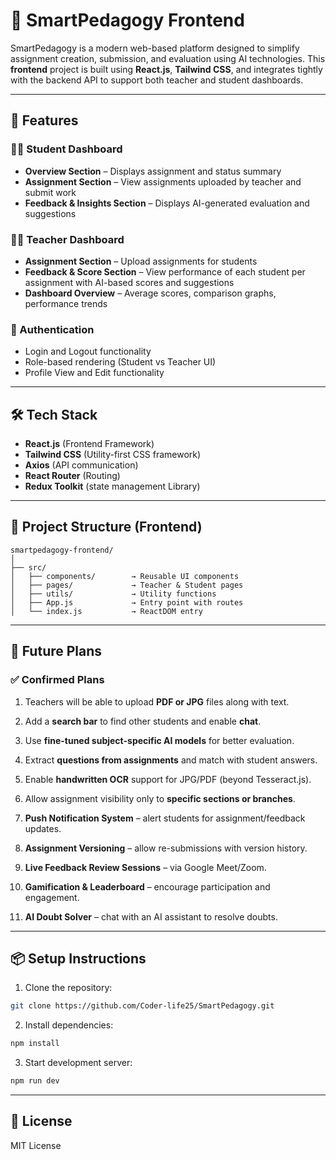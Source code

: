 # 📘 SmartPedagogy Frontend

SmartPedagogy is a modern web-based platform designed to simplify assignment creation, submission, and evaluation using AI technologies. This **frontend** project is built using **React.js**, **Tailwind CSS**, and integrates tightly with the backend API to support both teacher and student dashboards.

---

## 🚀 Features

### 🧑‍🎓 Student Dashboard

- **Overview Section** – Displays assignment and status summary
- **Assignment Section** – View assignments uploaded by teacher and submit work
- **Feedback & Insights Section** – Displays AI-generated evaluation and suggestions

### 👨‍🏫 Teacher Dashboard

- **Assignment Section** – Upload assignments for students
- **Feedback & Score Section** – View performance of each student per assignment with AI-based scores and suggestions
- **Dashboard Overview** – Average scores, comparison graphs, performance trends

### 🔐 Authentication

- Login and Logout functionality
- Role-based rendering (Student vs Teacher UI)
- Profile View and Edit functionality

---

## 🛠️ Tech Stack

- **React.js** (Frontend Framework)
- **Tailwind CSS** (Utility-first CSS framework)
- **Axios** (API communication)
- **React Router** (Routing)
- **Redux Toolkit** (state management Library)

---

## 📂 Project Structure (Frontend)

```
smartpedagogy-frontend/
│
├── src/
│   ├── components/        → Reusable UI components
│   ├── pages/             → Teacher & Student pages
│   ├── utils/             → Utility functions
│   ├── App.js             → Entry point with routes
│   └── index.js           → ReactDOM entry
```

---

## 🔮 Future Plans

### ✅ Confirmed Plans

1. Teachers will be able to upload **PDF or JPG** files along with text.
2. Add a **search bar** to find other students and enable **chat**.
3. Use **fine-tuned subject-specific AI models** for better evaluation.
4. Extract **questions from assignments** and match with student answers.
5. Enable **handwritten OCR** support for JPG/PDF (beyond Tesseract.js).
6. Allow assignment visibility only to **specific sections or branches**.

7. **Push Notification System** – alert students for assignment/feedback updates.
8. **Assignment Versioning** – allow re-submissions with version history.
9. **Live Feedback Review Sessions** – via Google Meet/Zoom.
10. **Gamification & Leaderboard** – encourage participation and engagement.
11. **AI Doubt Solver** – chat with an AI assistant to resolve doubts.

---

## 📦 Setup Instructions

1. Clone the repository:

```bash
git clone https://github.com/Coder-life25/SmartPedagogy.git
```

2. Install dependencies:

```bash
npm install
```

3. Start development server:

```bash
npm run dev
```

---

## 📄 License

MIT License
